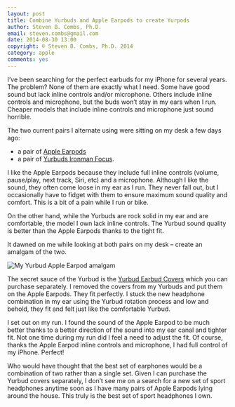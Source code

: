 ```yaml
---
layout: post
title: Combine Yurbuds and Apple Earpods to create Yurpods
author: Steven B. Combs, Ph.D.
email: steven.combs@gmail.com
date: 2014-08-30 13:00
copyright: © Steven B. Combs, Ph.D. 2014
category: apple
comments: yes
---
```


I’ve been searching for the perfect earbuds for my iPhone for several years. The problem? None of them are exactly what I need. Some have good sound but lack inline controls and/or microphone. Others include inline controls and microphone, but the buds won’t stay in my ears when I run. Cheaper models that include inline controls and microphone just sound horrible.

The two current pairs I alternate using were sitting on my desk a few days ago:

* a pair of [Apple Earpods](http://www.amazon.com/gp/product/B0097BEG1C/ref=as_li_ss_tl?ie=UTF8&camp=1789&creative=390957&creativeASIN=B0097BEG1C&linkCode=as2&tag=bricinmypockb-20)
* a pair of [Yurbuds Ironman Focus](http://www.amazon.com/gp/product/B00503ZT9E/ref=as_li_ss_tl?ie=UTF8&camp=1789&creative=390957&creativeASIN=B00503ZT9E&linkCode=as2&tag=bricinmypockb-20). 

I like the Apple Earpods because they include full inline controls (volume, pause/play, next track, Siri, etc) and a microphone. Although I like the sound, they often come loose in my ear as I run. They never fall out, but I occasionally have to fidget with them to ensure maximum sound quality and comfort. This is a bit of a pain while I run or bike.

On the other hand, while the Yurbuds are rock solid in my ear and are comfortable, the model I own lack inline controls. The Yurbud sound quality is better than the Apple Earpods thanks to the tight fit. 

It dawned on me while looking at both pairs on my desk – create an amalgam of the two.

![My Yurbud Apple Earpod amalgam](http://www.stevencombs.com/images/posts/2014-08-30-yurpods.png)

The secret sauce of the Yurbud is the [Yurbud Earbud Covers](http://www.amazon.com/gp/product/B00A8ML9S2/ref=as_li_ss_tl?ie=UTF8&camp=1789&creative=390957&creativeASIN=B00A8ML9S2&linkCode=as2&tag=bricinmypockb-20) which you can purchase separately. I removed the covers from my Yurbuds and put them on the Apple Earpods. They fit perfectly. I stuck the new headphone combination in my ear using the Yurbud rotation process and low and behold, they fit and felt just like the comfortable Yurbud.

I set out on my run. I found the sound of the Apple Earpod to be much better thanks to a better direction of the sound into my ear canal and tighter fit. Not one time during my run did I feel a need to adjust the fit. Of course, thanks the Apple Earpod inline controls and microphone, I had full control of my iPhone. Perfect!

Who would have thought that the best set of earphones would be a combination of two rather than a single set. Given I can purchase the Yurbud covers separately, I don’t see me on a search for a new set of sport headphones anytime soon as I have many pairs of Apple Earpods lying around the house. This truly is the best set of sport headphones I own.